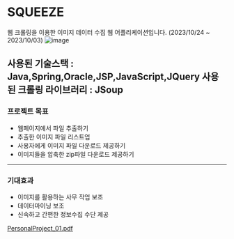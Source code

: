 # SQUEEZE

웹 크롤링을 이용한 이미지 데이터 수집 웹 어플리케이션입니다. 
(2023/10/24 ~ 2023/10/03)
![image](https://github.com/KimYuKyeong00/PPJ1/assets/152937847/ced07181-c65e-4242-8326-a6b8a1f714aa)

사용된 기술스택 : Java,Spring,Oracle,JSP,JavaScript,JQuery
사용된 크롤링 라이브러리 : JSoup
----
### 프로젝트 목표
- 웹페이지에서 파일 추출하기
- 추출한 이미지 파일 리스트업
- 사용자에게 이미지 파일 다운로드 제공하기
- 이미지들을 압축한 zip파일 다운로드 제공하기

---
### 기대효과
- 이미지를 활용하는 사무 작업 보조
- 데이터마이닝 보조
- 신속하고 간편한 정보수집 수단 제공


[PersonalProject_01.pdf](https://github.com/KimYuKyeong00/PPJ1/files/13871338/PersonalProject_01.pdf)


